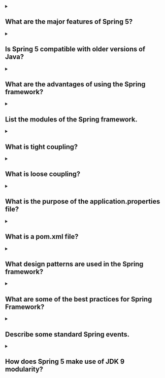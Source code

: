 <details><summary>

## What are the major features of Spring 5?
</summary>

## The major features of Spring 5 are:

### Reactive programming support:
Spring 5 provides support for reactive programming, which is a programming paradigm that is well-suited for building highly scalable and responsive applications.

### Core features upgrades:
Spring 5 has upgraded its core features, such as the Spring MVC framework, to make them more powerful and easier to use.

### Spring WebFlux:
Spring 5 introduces a new functional web framework, Spring WebFlux, which is based on reactive programming.

### Modularity support:
Spring 5 has been redesigned to be more modular, which makes it easier to use and maintain.

### Kotlin language support:
Spring 5 provides full support for the Kotlin programming language, which makes it a more attractive option for developing Spring applications.

### Improved testing support:
Spring 5 has improved its testing support, which makes it easier to write and run unit tests for Spring applications.

### Deprecated support and removed packages:
Spring 5 has deprecated some of its older features and removed some of its older packages. This makes the framework more focused and easier to use.

Overall, Spring 5 is a major release that brings a number of new features and improvements to the Spring framework. These features make Spring 5 a more powerful, scalable, and easier-to-use framework for developing Java applications.
</details>
<details><summary>

## Is Spring 5 compatible with older versions of Java?
</summary>
Spring 5 is not compatible with older versions of Java. It requires Java 8 as a minimum JDK version. Spring 5 is fully compatible with Java 9 on the classpath, as well as the module path, and it passes the JDK 9 test suite.
If you are using an older version of Java, you can use Spring 4.x. Spring 4.x is compatible with Java 6, 7, and 8.
</details>
<details><summary>

## What are the advantages of using the Spring framework?
</summary>

## The Spring framework has several advantages, including:

### Transaction management
The Spring framework combines with the Transaction Management Framework to help developers build transactional systems that span across applications.

### Lightweight
The Spring framework is a lightweight application development framework for Enterprise Java (JEE).

### Loose coupling
The Spring framework uses interface-based programming and dependency injection to achieve loose coupling.

### Modularity
The Spring framework provides modularity, allowing developers to choose which packages or classes to use or ignore.

### Decreased boilerplate code
The Spring framework avoids writing lots of boilerplate code, annotations, and XML configuration.

### Dependency management
The Spring framework uses dependency injection to help with object management and make code more testable.

### Easy integration with other frameworks
The Spring framework is designed to be used with all other Java frameworks.

### Layered architecture
The Spring framework has layered architecture, so you can use what you need and leave what you don't need.
</details>
<details><summary>

## List the modules of the Spring framework.
</summary>

The Spring Framework has many modules, which can be grouped into the following categories:
- Core Container
  - Beans
  - Context
  - Expression Language

- Data Access/Integration
  - JDBC
  - ORM
  - OXM
  - JMS
  - Transaction

- Web
  - Web
  - Web-Servlet
  - Web-Portlet

- AOP and Instrumentation
  - AOP
  - Aspects
  - Instrumentation

- Test

These modules provide a wide range of features for developing enterprise applications, including:

Dependency injection, Aspect-oriented programming, Data access, Web development, and Testing.

The Spring Framework is a powerful and versatile framework that can be used to develop a wide variety of applications.
</details>
<details><summary>

## What is tight coupling?
</summary>

Tight coupling in Spring refers to the situation where a class or object knows too much about another class or object. This can make the code difficult to change or maintain, as any changes to the tightly coupled class or object may also require changes to the other class or object.

For example, if a class has a direct reference to another class, this would be considered tight coupling. This is because the first class is dependent on the second class, and any changes to the second class would also require changes to the first class.

Spring provides a number of features that can help to reduce tight coupling, such as dependency injection and aspect-oriented programming. These features can help to make code more modular and reusable, which can make it easier to change and maintain.

Here are some of the disadvantages of tight coupling:
- It makes the code difficult to change or maintain.
- It can lead to code that is not reusable.
- It can make the code less flexible.
- It can make the code less secure.

Here are some of the advantages of loose coupling:
- It makes the code easier to change or maintain.
- It can lead to code that is more reusable.
- It can make the code more flexible.
- It can make the code more secure.

In general, it is good practice to avoid tight coupling in Spring. By using the features that Spring provides, you can make your code more modular and reusable, which can make it easier to change and maintain.
</details>
<details><summary>

## What is loose coupling?
</summary>

Loose coupling in Spring is a design principle that allows components to be independent of each other. This means that changes to one component do not affect other components. Loose coupling is achieved through the use of interfaces and dependency injection.

An interface is a contract that defines the methods that a component must implement. By using interfaces, components can be decoupled from the implementation details of other components. This makes it easier to change components without affecting other components.

Dependency injection is a technique for injecting dependencies into a component. This means that the component does not need to know how to create its dependencies. Instead, the dependencies are injected into the component by the Spring container. This makes it easier to test components in isolation.

Loose coupling is a key design principle in Spring. It makes applications more modular, easier to test, and more scalable.

Here are some of the benefits of loose coupling in Spring:
- **Increased modularity:** Loose coupling makes it easier to change components without affecting other components. This makes it easier to develop and maintain applications.
- **Improved testability:** Loose coupling makes it easier to test components in isolation. This is because components do not need to know how to create their dependencies.
- **Increased scalability:** Loose coupling makes it easier to scale applications. This is because components can be easily replaced without affecting other components.

Overall, loose coupling is a key design principle in Spring that can provide a number of benefits for applications.
</details>
<details><summary>

## What is the purpose of the application.properties file?
</summary>

The application.properties file is a configuration file in Spring Boot applications. It stores key-value pairs of properties that are used to configure various aspects of the application. These properties include the server port, database connection, and logging configuration. The application.properties file is located in the main/resources directory of the project.

The application.properties file is used to write application-related properties into the file. Each environment will have a different property defined by the application.properties file. The application.properties file can be bundled in the application jar or put in the filesystem of the runtime environment. It is loaded on Spring Boot startup.

Application properties are configurable application parameters that change an application's behavior. Only system administrators and/or application administrators can read and write application properties.
</details>
<details><summary>

## What is a pom.xml file?
</summary>

A pom.xml file is an XML file that contains information about a project and the configuration details that Maven uses to build the project. The POM stands for Project Object Model. The pom.xml file contains information such as:

Build directory, Source directory, Dependencies, Test source directory, Plugin, Goals.

The pom.xml file is located in the base directory of the project. Maven reads the pom.xml file and then executes the goal. The pom.xml file contains default values for most projects.
</details>
<details><summary>

## What design patterns are used in the Spring framework?
</summary>

The Spring framework uses several design patterns, including:
- Singleton pattern: Maintains a single instance of an object throughout the application.
- Factory design pattern: Creates objects of beans.
- Prototype pattern: Creates objects based on a template of an existing object.
- Decorator pattern: Builds important functionalities such as transactions, cache synchronization, and security-related tasks.
- Inversion of Control and Dependency Injection: A core design pattern of Spring framework.
- Model-View-Controller (MVC) pattern: Structures web applications. In MVC, controllers handle incoming requests, models manage data and business logic, and view display information to users.

Other design patterns used in Spring include:
- Proxy design pattern
- Template design pattern
- Front Controller pattern
- View Helper pattern
</details>
<details><summary>

## What are some of the best practices for Spring Framework?
</summary>

Some best practices for Spring Framework include:
- **Dependency management**

Use Maven or Gradle to manage dependencies. It's recommended to use the latest stable GA versions.

- **Exception handling**

Use the HandlerExceptionResolver to define a global exception-handling strategy. You can also add the @ExceptionHandler annotation to the controller.

- **Dependency injection**

Use constructor injection to keep code clean and avoid circular dependencies. It also makes it easier to instantiate and test classes.

- **Business logic**

Use services for business logic, including validations and caching. Services communicate with the persistence layer and receive results.

- **Microservices**

Design services around business capabilities, ensure service independence and use lightweight communication protocols. Also, implement fault tolerance and resilience, and secure microservices using Spring Security.

- **Performance**

Use pagination to improve application performance. The PagingAndSortingRepository makes using pagination easy.

- **Auto-configuration**

Use Spring Boot Starters to take advantage of Spring Boot's auto-configuration.
</details>
<details><summary>

## Describe some standard Spring events.
</summary>

Spring Framework has several standard events, including:
- ContextRefreshedEvent: This event is published when the ApplicationContext is initialized or refreshed.
- ContextStartedEvent
- ContextStoppedEvent
- ContextClosedEvent
- RequestHandledEvent

Events in Spring are objects that contain information about a specific occurrence or state change within the application. They are usually triggered by user actions, such as logging in or out of the system, or by changes to the application configuration.

For versions before Spring Framework 4.2, the event class should extend ApplicationEvent. The publisher should inject an ApplicationEventPublisher object, and the listener should implement the ApplicationListener interface.
</details>
<details><summary>

## How does Spring 5 make use of JDK 9 modularity?
</summary>

Spring 5 makes use of JDK 9 modularity in the following ways:
- **Modularizes the Spring framework.**

Spring 5 is organized into a set of modules, each with its own set of dependencies. This makes it easier to manage dependencies and to create smaller, more focused applications.

- **Uses the Java Platform Module System (JPMS).**

JPMS is the modularity system introduced in JDK 9. It provides a number of benefits, such as improved performance, improved security, and more reliable dependency management.

- **Supports automatic modules.**

Automatic modules are modules that are created automatically when you build your application. This makes it easier to get started with modularity without having to manually configure your modules.

- **Provides support for legacy code.**

If you have legacy code that is not modular, you can still use Spring 5 to run it. Spring 5 provides a number of features to help you migrate your legacy code to modularity.

Overall, Spring 5 provides a number of benefits when used with JDK 9 modularity. These benefits include improved performance, improved security, more reliable dependency management, and easier migration from legacy code.

In addition to the above, Spring 5 also takes advantage of the following JDK 9 features:

- **JEP 264: Foreign Memory Access (FMA)**

FMA provides a safe and efficient way to access memory outside of the Java Virtual Machine (JVM). This can be used to improve the performance of applications that use native code.

- **JEP 269: Shenandoah GC**

Shenandoah is a new garbage collector that is designed to improve the performance of Java applications. It does this by using a concurrent garbage collection algorithm that does not block the main thread.

- **JEP 271: ZGC**

ZGC is a new garbage collector that is designed to improve the scalability of Java applications. It does this by using a generational garbage collection algorithm that can handle large heaps.

These JDK 9 features provide a number of benefits that can be used to improve the performance, scalability, and security of Spring applications.
</details>
